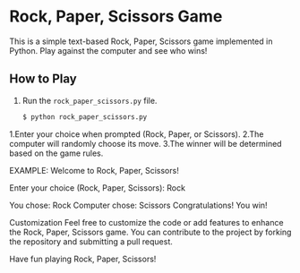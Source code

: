 # Rock, Paper, Scissors Game

This is a simple text-based Rock, Paper, Scissors game implemented in Python. Play against the computer and see who wins!

## How to Play

1. Run the `rock_paper_scissors.py` file.

   ```bash
   $ python rock_paper_scissors.py

1.Enter your choice when prompted (Rock, Paper, or Scissors).
2.The computer will randomly choose its move.
3.The winner will be determined based on the game rules.

EXAMPLE:
Welcome to Rock, Paper, Scissors!

Enter your choice (Rock, Paper, Scissors): Rock

You chose: Rock
Computer chose: Scissors
Congratulations! You win!

Customization
Feel free to customize the code or add features to enhance the Rock, Paper, Scissors game. You can contribute to the project by forking the repository and submitting a pull request.

Have fun playing Rock, Paper, Scissors!
